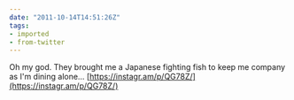 ```yaml
---
date: "2011-10-14T14:51:26Z"
tags:
- imported
- from-twitter
---
```

Oh my god. They brought me a Japanese fighting fish to keep me company as I'm dining alone… [https://instagr.am/p/QG78Z/](https://instagr.am/p/QG78Z/)
